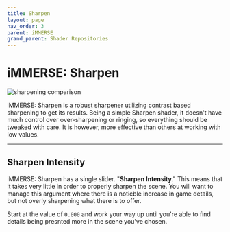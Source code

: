 ```yaml
---
title: Sharpen
layout: page
nav_order: 3
parent: iMMERSE
grand_parent: Shader Repositories
---
```


# iMMERSE: Sharpen

![sharpening comparison](../images/sharpen_comparison.png)

iMMERSE: Sharpen is a robust sharpener utilizing contrast based sharpening to get its results. Being a simple Sharpen shader, it doesn't have much control over over-sharpening or ringing, so everything should be tweaked with care. It is however, more effective than others at working with low values.

---

## Sharpen Intensity

iMMERSE: Sharpen has a single slider. "**Sharpen Intensity**." This means that it takes very little in order to properly sharpen the scene. You will want to manage this argument where there is a noticble increase in game details, but not overly sharpening what there is to offer.

Start at the value of `0.000` and work your way up until you're able to find details being presnted more in the scene you've chosen.